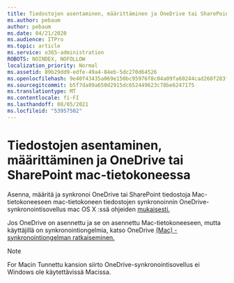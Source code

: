 ```yaml
---
title: Tiedostojen asentaminen, määrittäminen ja OneDrive tai SharePoint mac-tietokoneessa
ms.author: pebaum
author: pebaum
ms.date: 04/21/2020
ms.audience: ITPro
ms.topic: article
ms.service: o365-administration
ROBOTS: NOINDEX, NOFOLLOW
localization_priority: Normal
ms.assetid: 89b29dd9-edfe-49a4-84eb-5dc270d64526
ms.openlocfilehash: 9e40f43435a069e150bc95976f8c04a09fa60244cad268f283f326c1df363704
ms.sourcegitcommit: b5f7da89a650d2915dc652449623c78be6247175
ms.translationtype: MT
ms.contentlocale: fi-FI
ms.lasthandoff: 08/05/2021
ms.locfileid: "53957502"
---
```

# <a name="install-setup-and-sync-onedrive-or-sharepoint-files-on-mac"></a>Tiedostojen asentaminen, määrittäminen ja OneDrive tai SharePoint mac-tietokoneessa 

Asenna, määritä ja synkronoi OneDrive tai SharePoint tiedostoja Mac-tietokoneeseen mac-tietokoneen tiedostojen synkronoinnin OneDrive-synkronointisovellus mac OS X :ssä ohjeiden [mukaisesti.](https://support.office.com/article/sync-files-with-the-onedrive-sync-client-on-mac-os-x-d11b9f29-00bb-4172-be39-997da46f913f)

Jos OneDrive on asennettu ja se on asennettu Mac-tietokoneeseen, mutta käyttäjillä on synkronointiongelmia, katso OneDrive [(Mac) -synkronointiongelman ratkaiseminen.](https://support.office.com/article/fix-onedrive-sync-problems-on-a-mac-af3012d7-13ec-4ac9-bbb1-ebcd2a0cd756)

> [!NOTE]
> For Macin Tunnettu kansion siirto OneDrive-synkronointisovellus ei Windows ole käytettävissä Macissa.




